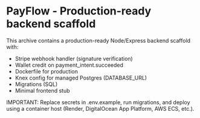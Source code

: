PayFlow - Production-ready backend scaffold
===========================================
This archive contains a production-ready Node/Express backend scaffold with:
  - Stripe webhook handler (signature verification)
  - Wallet credit on payment_intent.succeeded
  - Dockerfile for production
  - Knex config for managed Postgres (DATABASE_URL)
  - Migrations (SQL)
  - Minimal frontend stub

IMPORTANT: Replace secrets in .env.example, run migrations, and deploy using a container host (Render, DigitalOcean App Platform, AWS ECS, etc.).
